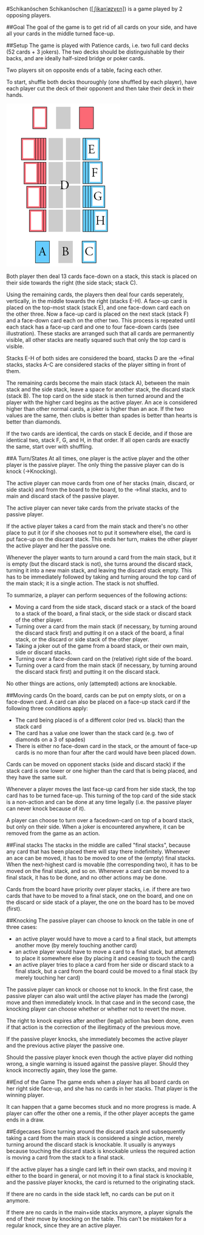 #Schikanöschen
Schikanöschen
([[ˌʃikanˈøzχɛn]](https://en.wikipedia.org/wiki/International_Phonetic_Alphabet))
is a game played by 2 opposing players.


##Goal
The goal of the game is to get rid of all cards on your side, and have all your
cards in the middle turned face-up.

##Setup
The game is played with Patience cards, i.e. two full card decks (52 cards + 3
jokers).  The two decks should be distinguishable by their backs, and are
ideally half-sized bridge or poker cards.

Two players sit on opposite ends of a table, facing each other.

To start, shuffle both decks thouroughly (one shuffled by each player), have
each player cut the deck of their opponent and then take their deck in their
hands.

![Illustration of the initial setup and labels of the stacks](schikanoeschen.png)

Both player then deal 13 cards face-down on a stack, this stack is placed on
their side towards the right (the side stack; stack C).

Using the remaining cards, the players then deal four cards seperately,
vertically, in the middle towards the right (stacks E-H). A face-up card is
placed on the top-most stack (stack E), and one face-down card each on the
other three. Now a face-up card is placed on the next stack (stack F) and a
face-down card each on the other two. This process is repeated until each stack
has a face-up card and one to four face-down cards (see illustration). These
stacks are arranged such that all cards are permanently visible, all other
stacks are neatly squared such that only the top card is visible.

Stacks E-H of both sides are considered the board, stacks D are the →final
stacks, stacks A-C are considered stacks of the player sitting in front of
them.

The remaining cards become the main stack (stack A), between the main stack and
the side stack, leave a space for another stack, the discard stack (stack B).
The top card on the side stack is then turned around and the player with the
higher card begins as the active player.  An ace is considered higher than
other normal cards, a joker is higher than an ace.  If the two values are the
same, then clubs is better than spades is better than hearts is better than
diamonds.

If the two cards are identical, the cards on stack E decide, and if those are
identical two, stack F, G, and H, in that order. If all open cards are exactly
the same, start over with shuffling.

##A Turn/States
At all times, one player is the active player and the other player is the
passive player. The only thing the passive player can do is knock (→Knocking).

The active player can move cards from one of her stacks (main, discard, or side
stack) and from the board to the board, to the →final stacks, and to main and
discard stack of the passive player.

The active player can never take cards from the private stacks of the passive
player.

If the active player takes a card from the main stack and there's no other
place to put it (or if she chooses not to put it somewhere else), the card is
put face-up on the discard stack. This ends her turn, makes the other player
the active player and her the passive one.

Whenever the player wants to turn around a card from the main stack, but it is
empty (but the discard stack is not), she turns around the discard stack,
turning it into a new main stack, and leaving the discard stack empty. This has
to be immediately followed by taking and turning around the top card of the
main stack; it is a single action. The stack is not shuffled.

To summarize, a player can perform sequences of the following actions:

- Moving a card from the side stack, discard stack or a stack of the board to a
  stack of the board, a final stack, or the side stack or discard stack of the
  other player.
- Turning over a card from the main stack (if necessary, by turning around the
  discard stack first) and putting it on a stack of the board, a final stack,
  or the discard or side stack of the other player.
- Taking a joker out of the game from a board stack, or their own main, side or
  discard stacks.
- Turning over a face-down card on the (relative) right side of the board.
- Turning over a card from the main stack (if necessary, by turning around the
  discard stack first) and putting it on the discard stack.

No other things are actions, only (attempted) actions are knockable.

##Moving cards
On the board, cards can be put on empty slots, or on a face-down card. A card
can also be placed on a face-up stack card if the following three conditions
apply:

- The card being placed is of a different color (red vs. black) than the stack
  card
- The card has a value one lower than the stack card (e.g. two of diamonds on a
  3 of spades)
- There is either no face-down card in the stack, or the amount of face-up
  cards is no more than four after the card would have been placed down.

Cards can be moved on opponent stacks (side and discard stack) if the stack
card is one lower or one higher than the card that is being placed, and they
have the same suit.

Whenever a player moves the last face-up card from her side stack, the top card
has to be turned face-up. This turning of the top card of the side stack is a
non-action and can be done at any time legally (i.e. the passive player can
never knock because of it).

A player can choose to turn over a facedown-card on top of a board stack, but
only on their side. When a joker is encountered anywhere, it can be removed
from the game as an action.

##Final stacks
The stacks in the middle are called "final stacks", because any card that has
been placed there will stay there indefinitely. Whenever an ace can be moved,
it has to be moved to one of the (empty) final stacks. When the next-highest
card is movable (the corresponding two), it has to be moved on the final stack,
and so on. Whenever a card can be moved to a final stack, it has to be done,
and no other actions may be done.

Cards from the board have priority over player stacks, i.e. if there are two
cards that have to be moved to a final stack, one on the board, and one on the
discard or side stack of a player, the one on the board has to be moved
(first).

##Knocking
The passive player can choose to knock on the table in one of three cases:

- an active player would have to move a card to a final stack, but attempts
  another move (by merely touching another card)
- an active player would have to move a card to a final stack, but attempts to
  place it somewhere else (by placing it and ceasing to touch the card)
- an active player tries to place a card from her side or discard stack to a
  final stack, but a card from the board could be moved to a final stack (by
  merely touching her card)

The passive player can knock or choose not to knock. In the first case, the
passive player can also wait until the active player has made the (wrong) move
and then immediately knock. In that case and in the second case, the knocking
player can choose whether or whether not to revert the move.

The right to knock expires after another (legal) action has been done, even if
that action is the correction of the illegitimacy of the previous move.

If the passive player knocks, she immediately becomes the active player and the
previous active player the passive one.

Should the passive player knock even though the active player did nothing
wrong, a single warning is issued against the passive player. Should they knock
incorrectly again, they lose the game.

##End of the Game
The game ends when a player has all board cards on her right side face-up, and
she has no cards in her stacks. That player is the winning player.

It can happen that a game becomes stuck and no more progress is made. A player
can offer the other one a remis, if the other player accepts the game ends in a
draw.

##Edgecases
Since turning around the discard stack and subsequently taking a card from the
main stack is considered a single action, merely turning around the discard
stack is knockable. It usually is anyways because touching the discard stack is
knockable unless the required action is moving a card from the stack to a final
stack.

If the active player has a single card left in their own stacks, and moving it
either to the board in general, or not moving it to a final stack is knockable,
and the passive player knocks, the card is returned to the originating stack.

If there are no cards in the side stack left, no cards can be put on it anymore.

If there are no cards in the main+side stacks anymore, a player signals the end
of their move by knocking on the table. This can't be mistaken for a regular
knock, since they are an active player.

